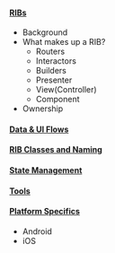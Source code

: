#### [RIBs](Ribs)
* Background
* What makes up a RIB?
   * Routers
   * Interactors
   * Builders
   * Presenter
   * View(Controller)
   * Component
* Ownership

#### [Data & UI Flows](Data-UI-Flows)

#### [RIB Classes and Naming](RIB-Classes-and-Naming)


#### [State Management](State-Management)

#### [Tools](Tools)

#### [Platform Specifics](Platform-Specifics)
* Android
* iOS


